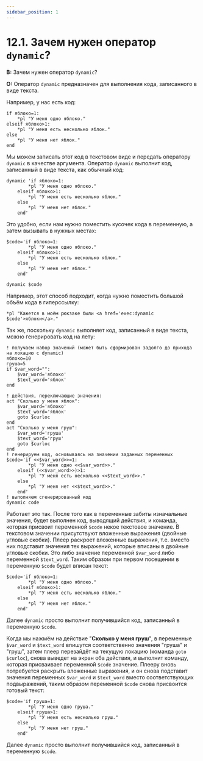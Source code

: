```yaml
---
sidebar_position: 1
---
```


# 12.1. Зачем нужен оператор `dynamic`?
<!-- [:faq_12_01] -->

**В:** Зачем нужен оператор `dynamic`?

**О:**
Оператор `dynamic` предназначен для выполнения кода, записанного в виде текста.

Например, у нас есть код:
```qsp
if яблоко=1:
    *pl "У меня одно яблоко."
elseif яблоко>1:
    *pl "У меня есть несколько яблок."
else
    *pl "У меня нет яблок."
end
```
Мы можем записать этот код в текстовом виде и передать оператору `dynamic` в качестве аргумента. Оператор `dynamic` выполнит код, записанный в виде текста, как обычный код:
```qsp
dynamic 'if яблоко=1:
        *pl "У меня одно яблоко."
    elseif яблоко>1:
        *pl "У меня есть несколько яблок."
    else
        *pl "У меня нет яблок."
    end'
```
Это удобно, если нам нужно поместить кусочек кода в переменную, а затем вызывать в нужных местах:
```qsp
$code='if яблоко=1:
        *pl "У меня одно яблоко."
    elseif яблоко>1:
        *pl "У меня есть несколько яблок."
    else
        *pl "У меня нет яблок."
    end'

dynamic $code
```
Например, этот способ подходит, когда нужно поместить большой объём кода в гиперссылку:
```qsp
*pl "Кажется в моём рюкзаке были <a href='exec:dynamic $code'>яблоки</a>."
```
Так же, поскольку `dynamic` выполняет код, записанный в виде текста, можно генерировать код на лету:
```qsp
! получаем набор значений (может быть сформирован задолго до прихода на локацию с dynamic)
яблоко=10
груша=5
if $var_word="":
    $var_word='яблоко'
    $text_word='яблок'
end

! действия, переключающие значения:
act "Сколько у меня яблок":
    $var_word='яблоко'
    $text_word='яблок'
    goto $curloc
end
act "Сколько у меня груш":
    $var_word='груша'
    $text_word='груш'
    goto $curloc
end
! генерируем код, основываясь на значении заданных переменных
$code='if <<$var_word>>=1:
        *pl "У меня одно <<$var_word>>."
    elseif (<<$var_word>>)>1:
        *pl "У меня есть несколько <<$text_word>>."
    else
        *pl "У меня нет <<$text_word>>."
    end'
! выполняем сгенерированный код
dynamic code
```
Работает это так. После того как в переменные забиты изначальные значения, будет выполнен код, выводящий действия, и команда, которая присвоит переменной `$code` некое текстовое значение. В текстовом значении присутствуют вложенные выражения (двойные угловые скобки). Плеер раскроет вложенные выражения, т.е. вместо них подставит значения тех выражений, которые вписаны в двойные угловые скобки. Это либо значение переменной `$var_word` либо переменной `$text_word`. Таким образом при первом посещении в переменную `$code` будет вписан текст:
```qsp
$code='if яблоко=1:
        *pl "У меня одно яблоко."
    elseif яблоко>1:
        *pl "У меня есть несколько яблок."
    else
        *pl "У меня нет яблок."
    end'
```
Далее `dynamic` просто выполнит получившийся код, записанный в переменную `$code`.

Когда мы нажмём на действие "**Сколько у меня груш**", в переменные `$var_word` и `$text_word` впишутся соответственно значения "груша" и "груш", затем плеер перезайдёт на текущую локацию (команда `goto $curloc`), снова выведет на экран оба действия, и выполнит команду, которая присваивает переменной `$code` значение. Плееру вновь потребуется раскрыть вложенные выражения, и он снова подставит значения переменных `$var_word` и `$text_word` вместо соответствующих подвыражений, таким образом переменной `$code` снова присвоится готовый текст:
```qsp
$code='if груша=1:
        *pl "У меня одно груша."
    elseif груша>1:
        *pl "У меня есть несколько груш."
    else
        *pl "У меня нет груш."
    end'
```
Далее `dynamic` просто выполнит получившийся код, записанный в переменную `$code`.
